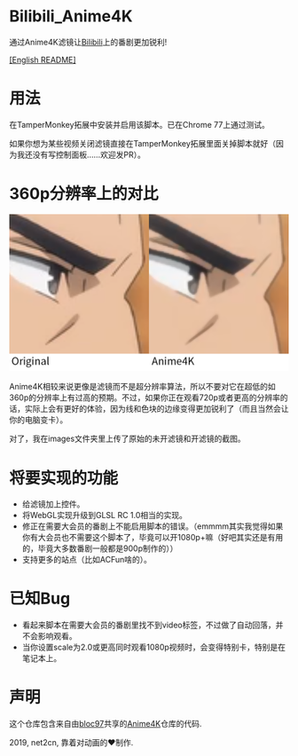 # Bilibili_Anime4K
通过Anime4K滤镜让[Bilibili](https://www.bilibili.com/)上的番剧更加锐利!

[[English README]](README.md)

# 用法
在TamperMonkey拓展中安装并启用该脚本。已在Chrome 77上通过测试。

如果你想为某些视频关闭滤镜直接在TamperMonkey拓展里面关掉脚本就好（因为我还没有写控制面板……欢迎发PR）。

# 360p分辨率上的对比
![对比](images/Comparison.png?raw=true)

Anime4K相较来说更像是滤镜而不是超分辨率算法，所以不要对它在超低的如360p的分辨率上有过高的预期。不过，如果你正在观看720p或者更高的分辨率的话，实际上会有更好的体验，因为线和色块的边缘变得更加锐利了（而且当然会让你的电脑变卡）。

对了，我在images文件夹里上传了原始的未开滤镜和开滤镜的截图。

# 将要实现的功能
- 给滤镜加上控件。
- 将WebGL实现升级到GLSL RC 1.0相当的实现。
- 修正在需要大会员的番剧上不能启用脚本的错误。（emmmm其实我觉得如果你有大会员也不需要这个脚本了，毕竟可以开1080p+嘛（好吧其实还是有用的，毕竟大多数番剧一般都是900p制作的））
- 支持更多的站点（比如ACFun啥的）。

# 已知Bug
- 看起来脚本在需要大会员的番剧里找不到video标签，不过做了自动回落，并不会影响观看。
- 当你设置scale为2.0或更高同时观看1080p视频时，会变得特别卡，特别是在笔记本上。

# 声明
这个仓库包含来自由[bloc97](https://github.com/bloc97)共享的[Anime4K](https://github.com/bloc97/Anime4K)仓库的代码.

2019, net2cn, 靠着对动画的♥制作.